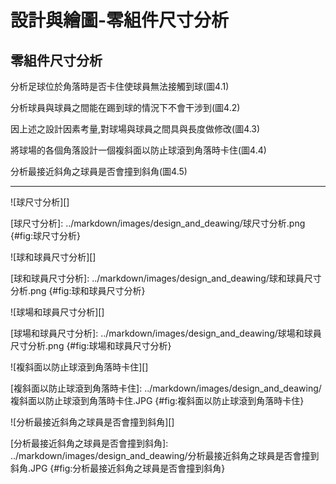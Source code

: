 設計與繪圖-零組件尺寸分析
===



零組件尺寸分析
---
分析足球位於角落時是否卡住使球員無法接觸到球(圖4.1)

分析球員與球員之間能在踢到球的情況下不會干涉到(圖4.2)

因上述之設計因素考量,對球場與球員之間具與長度做修改(圖4.3)

將球場的各個角落設計一個複斜面以防止球滾到角落時卡住(圖4.4)

分析最接近斜角之球員是否會撞到斜角(圖4.5)





---

![球尺寸分析][]

[球尺寸分析]: ../markdown/images/design_and_deawing/球尺寸分析.png {#fig:球尺寸分析}

![球和球員尺寸分析][]

[球和球員尺寸分析]: ../markdown/images/design_and_deawing/球和球員尺寸分析.png {#fig:球和球員尺寸分析}

![球場和球員尺寸分析][]

[球場和球員尺寸分析]: ../markdown/images/design_and_deawing/球場和球員尺寸分析.png {#fig:球場和球員尺寸分析}

![複斜面以防止球滾到角落時卡住][]

[複斜面以防止球滾到角落時卡住]: ../markdown/images/design_and_deawing/複斜面以防止球滾到角落時卡住.JPG {#fig:複斜面以防止球滾到角落時卡住}

![分析最接近斜角之球員是否會撞到斜角][]

[分析最接近斜角之球員是否會撞到斜角]: ../markdown/images/design_and_deawing/分析最接近斜角之球員是否會撞到斜角.JPG {#fig:分析最接近斜角之球員是否會撞到斜角}





